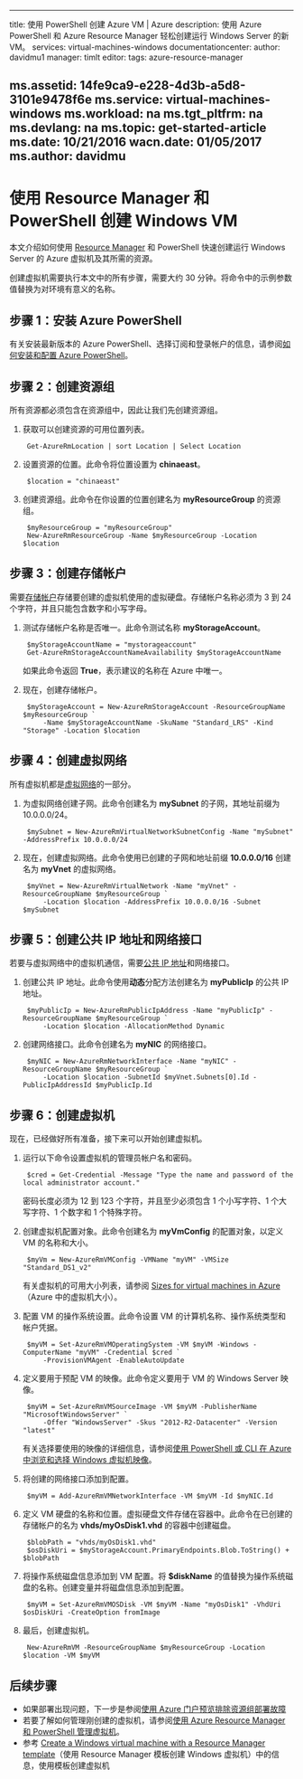 <!-- need to be verified -->

---
title: 使用 PowerShell 创建 Azure VM | Azure
description: 使用 Azure PowerShell 和 Azure Resource Manager 轻松创建运行 Windows Server 的新 VM。
services: virtual-machines-windows
documentationcenter: 
author: davidmu1
manager: timlt
editor: 
tags: azure-resource-manager

ms.assetid: 14fe9ca9-e228-4d3b-a5d8-3101e9478f6e
ms.service: virtual-machines-windows
ms.workload: na
ms.tgt_pltfrm: na
ms.devlang: na
ms.topic: get-started-article
ms.date: 10/21/2016
wacn.date: 01/05/2017
ms.author: davidmu
---

# 使用 Resource Manager 和 PowerShell 创建 Windows VM
本文介绍如何使用 [Resource Manager](../azure-resource-manager/resource-group-overview.md) 和 PowerShell 快速创建运行 Windows Server 的 Azure 虚拟机及其所需的资源。

创建虚拟机需要执行本文中的所有步骤，需要大约 30 分钟。将命令中的示例参数值替换为对环境有意义的名称。

## 步骤 1：安装 Azure PowerShell
有关安装最新版本的 Azure PowerShell、选择订阅和登录帐户的信息，请参阅[如何安装和配置 Azure PowerShell](https://docs.microsoft.com/powershell/azureps-cmdlets-docs)。

## 步骤 2：创建资源组
所有资源都必须包含在资源组中，因此让我们先创建资源组。

1. 获取可以创建资源的可用位置列表。

        Get-AzureRmLocation | sort Location | Select Location

2. 设置资源的位置。此命令将位置设置为 **chinaeast**。

        $location = "chinaeast"

3. 创建资源组。此命令在你设置的位置创建名为 **myResourceGroup** 的资源组。

        $myResourceGroup = "myResourceGroup"
        New-AzureRmResourceGroup -Name $myResourceGroup -Location $location

## 步骤 3：创建存储帐户
需要[存储帐户](../storage/storage-introduction.md)存储要创建的虚拟机使用的虚拟硬盘。存储帐户名称必须为 3 到 24 个字符，并且只能包含数字和小写字母。

1. 测试存储帐户名称是否唯一。此命令测试名称 **myStorageAccount**。

        $myStorageAccountName = "mystorageaccount"
        Get-AzureRmStorageAccountNameAvailability $myStorageAccountName

    如果此命令返回 **True**，表示建议的名称在 Azure 中唯一。
2. 现在，创建存储帐户。

        $myStorageAccount = New-AzureRmStorageAccount -ResourceGroupName $myResourceGroup `
            -Name $myStorageAccountName -SkuName "Standard_LRS" -Kind "Storage" -Location $location

## 步骤 4：创建虚拟网络
所有虚拟机都是[虚拟网络](../virtual-network/virtual-networks-overview.md)的一部分。

1. 为虚拟网络创建子网。此命令创建名为 **mySubnet** 的子网，其地址前缀为 10.0.0.0/24。

        $mySubnet = New-AzureRmVirtualNetworkSubnetConfig -Name "mySubnet" -AddressPrefix 10.0.0.0/24

2. 现在，创建虚拟网络。此命令使用已创建的子网和地址前缀 **10.0.0.0/16** 创建名为 **myVnet** 的虚拟网络。

        $myVnet = New-AzureRmVirtualNetwork -Name "myVnet" -ResourceGroupName $myResourceGroup `
            -Location $location -AddressPrefix 10.0.0.0/16 -Subnet $mySubnet

## 步骤 5：创建公共 IP 地址和网络接口
若要与虚拟网络中的虚拟机通信，需要[公共 IP 地址](../virtual-network/virtual-network-ip-addresses-overview-arm.md)和网络接口。

1. 创建公共 IP 地址。此命令使用**动态**分配方法创建名为 **myPublicIp** 的公共 IP 地址。

        $myPublicIp = New-AzureRmPublicIpAddress -Name "myPublicIp" -ResourceGroupName $myResourceGroup `
            -Location $location -AllocationMethod Dynamic

2. 创建网络接口。此命令创建名为 **myNIC** 的网络接口。

        $myNIC = New-AzureRmNetworkInterface -Name "myNIC" -ResourceGroupName $myResourceGroup `
            -Location $location -SubnetId $myVnet.Subnets[0].Id -PublicIpAddressId $myPublicIp.Id

## 步骤 6：创建虚拟机
现在，已经做好所有准备，接下来可以开始创建虚拟机。

1. 运行以下命令设置虚拟机的管理员帐户名和密码。

        $cred = Get-Credential -Message "Type the name and password of the local administrator account."

    密码长度必须为 12 到 123 个字符，并且至少必须包含 1 个小写字符、1 个大写字符、1 个数字和 1 个特殊字符。
2. 创建虚拟机配置对象。此命令创建名为 **myVmConfig** 的配置对象，以定义 VM 的名称和大小。

        $myVm = New-AzureRmVMConfig -VMName "myVM" -VMSize "Standard_DS1_v2"

    有关虚拟机的可用大小列表，请参阅 [Sizes for virtual machines in Azure](./virtual-machines-windows-sizes.md)（Azure 中的虚拟机大小）。
3. 配置 VM 的操作系统设置。此命令设置 VM 的计算机名称、操作系统类型和帐户凭据。

        $myVM = Set-AzureRmVMOperatingSystem -VM $myVM -Windows -ComputerName "myVM" -Credential $cred `
            -ProvisionVMAgent -EnableAutoUpdate

4. 定义要用于预配 VM 的映像。此命令定义要用于 VM 的 Windows Server 映像。

        $myVM = Set-AzureRmVMSourceImage -VM $myVM -PublisherName "MicrosoftWindowsServer" `
            -Offer "WindowsServer" -Skus "2012-R2-Datacenter" -Version "latest"

    有关选择要使用的映像的详细信息，请参阅[使用 PowerShell 或 CLI 在 Azure 中浏览和选择 Windows 虚拟机映像](./virtual-machines-windows-cli-ps-findimage.md)。
5. 将创建的网络接口添加到配置。

        $myVM = Add-AzureRmVMNetworkInterface -VM $myVM -Id $myNIC.Id

6. 定义 VM 硬盘的名称和位置。虚拟硬盘文件存储在容器中。此命令在已创建的存储帐户的名为 **vhds/myOsDisk1.vhd** 的容器中创建磁盘。

        $blobPath = "vhds/myOsDisk1.vhd"
        $osDiskUri = $myStorageAccount.PrimaryEndpoints.Blob.ToString() + $blobPath

7. 将操作系统磁盘信息添加到 VM 配置。将 **$diskName** 的值替换为操作系统磁盘的名称。创建变量并将磁盘信息添加到配置。

        $myVM = Set-AzureRmVMOSDisk -VM $myVM -Name "myOsDisk1" -VhdUri $osDiskUri -CreateOption fromImage

8. 最后，创建虚拟机。

        New-AzureRmVM -ResourceGroupName $myResourceGroup -Location $location -VM $myVM

## 后续步骤
* 如果部署出现问题，下一步是参阅[使用 Azure 门户预览排除资源组部署故障](../azure-resource-manager/resource-manager-troubleshoot-deployments-portal.md)
* 若要了解如何管理刚创建的虚拟机，请参阅[使用 Azure Resource Manager 和 PowerShell 管理虚拟机](./virtual-machines-windows-ps-manage.md)。
* 参考 [Create a Windows virtual machine with a Resource Manager template](./virtual-machines-windows-ps-template.md)（使用 Resource Manager 模板创建 Windows 虚拟机）中的信息，使用模板创建虚拟机

<!---HONumber=Mooncake_1212_2016-->
